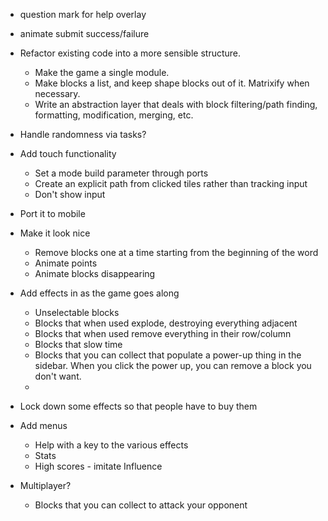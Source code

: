 - question mark for help overlay
- animate submit success/failure

- Refactor existing code into a more sensible structure. 
    + Make the game a single module.
    + Make blocks a list, and keep shape blocks out of it. Matrixify when necessary.
    + Write an abstraction layer that deals with block filtering/path finding, formatting, modification, merging, etc.
- Handle randomness via tasks?
- Add touch functionality
    + Set a mode build parameter through ports
    + Create an explicit path from clicked tiles rather than tracking input
    + Don't show input
- Port it to mobile
- Make it look nice
    + Remove blocks one at a time starting from the beginning of the word
    + Animate points
    + Animate blocks disappearing
- Add effects in as the game goes along
    + Unselectable blocks
    + Blocks that when used explode, destroying everything adjacent
    + Blocks that when used remove everything in their row/column
    + Blocks that slow time
    + Blocks that you can collect that populate a power-up thing in the sidebar. When you click the power up, you can remove a block you don't want.
    + 
- Lock down some effects so that people have to buy them
- Add menus
    + Help with a key to the various effects
    + Stats
    + High scores - imitate Influence
- Multiplayer?
    + Blocks that you can collect to attack your opponent